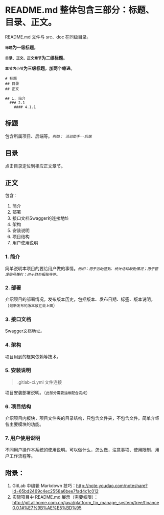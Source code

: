 # README.md 整体包含三部分：标题、目录、正文。
README.md 文件与 src、doc 在同级目录。

**`标题`为一级标题**。

**`目录、正文、正文章节`为二级标题**。

**`章节内小节`为三级标题，加两个缩进**。

```
# 标题
## 目录 
## 正文

## 1. 简介
  ### 2.1 
    #### 4.1.1 

```

## 标题
包含所属项目、后端等。*`例如： 活动助手--后端`*

## 目录
点击目录定位到相应正文章节。

## 正文
包含：
1. 简介
2. 部署
3. 接口文档Swagger的连接地址
4. 架构
5. 安装说明
6. 项目结构
7. 用户使用说明

### 1. 简介
简单说明本项目的要给用户做的事情。*`例如：用于活动签到、统计活动缺勤情况；用于管理隐号拨打；用于财务报账等等。`*

### 2. 部署
介绍项目的部署情况。发布版本历史，包括版本、发布日期、标签、版本说明。
（`最新发布的版本放在最上面`）

### 3. 接口文档
Swagger文档地址。

### 4. 架构
项目用到的框架依赖等技术。

### 5. 安装说明 
>.gitlab-ci.yml 文件连接

项目安装部署说明。（`此部分需要运维配合完成`）

### 6. 项目结构
介绍项目内板块，项目文件夹的目录结构，只包含文件夹，不包含文件。简单介绍各主要模块的功能。

### 7. 用户使用说明
不同用户操作本系统的使用说明。可以做什么，怎么做，注意事项、使用限制，用户工作流程等。

## 附录：
1. GitLab 中编辑 Markdown 技巧：http://note.youdao.com/noteshare?id=65bd2469c4ec2558a6bee7fad4c1c012  
2. 实际项目中 README.md 展示（需要权限）：http://git.allhome.com.cn/java/platform_fin_manage_system/tree/finance0.0.1#%E7%9B%AE%E5%BD%95




